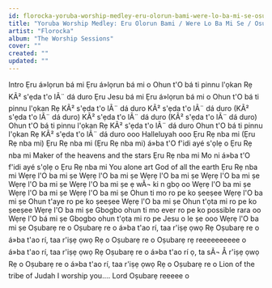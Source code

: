 ```yaml
---
id: florocka-yoruba-worship-medley-eru-olorun-bami-were-lo-ba-mi-se-osuba-re-re
title: "Yoruba Worship Medley: Eru Olorun Bami / Were Lo Ba Mi Se / Osuba Re Re"
artist: "Florocka"
album: "The Worship Sessions"
cover: ""
created: ""
updated: ""
---
```


Intro
Ẹru á»lọrun bá mi
Ẹru á»lọrun bá mi o
Ohun t'O bá ti pinnu l'ọkan Rẹ
KÃ² s'ẹda t'o lÃ¨ dá duro
Ẹru Jesu bá mi
Ẹru á»lọrun bá mi o
Ohun t'O bá ti pinnu l'ọkan Rẹ
KÃ² s'ẹda t'o lÃ¨ dá duro
KÃ² s'ẹda t'o lÃ¨ dá duro (KÃ² s'ẹda t'o lÃ¨ dá duro)
KÃ² s'ẹda t'o lÃ¨ dá duro (KÃ² s'ẹda t'o lÃ¨ dá duro)
Ohun t'O bá ti pinnu l'ọkan Rẹ
KÃ² s'ẹda t'o lÃ¨ dá duro
Ohun t'O bá ti pinnu l'ọkan Rẹ
KÃ² s'ẹda t'o lÃ¨ dá duro ooo
Halleluyah ooo
Ẹru Rẹ nba mi (Ẹru Rẹ nba mi)
Ẹru Rẹ nba mi (Ẹru Rẹ nba mi)
á»ba t'O f'idi ayé s'ọlẹ o
Ẹru Rẹ nba mi
Maker of the heavens and the stars
Ẹru Rẹ nba mi
Mo ni á»ba t'O f'idi ayé s'ọlẹ o
Ẹru Rẹ nba mi
You alone art God of all the earth
Ẹru Rẹ nba mi
Wẹrẹ l'O ba mi ṣe
Wẹrẹ l'O ba mi ṣe
Wẹrẹ l'O ba mi ṣe
Wẹrẹ l'O ba mi ṣe
Wẹrẹ l'O ba mi ṣe
Wẹrẹ l'O ba mi ṣe ẹ wÃ¬ ki n gbọ oo
Wẹrẹ l'O ba mi ṣe
Wẹrẹ l'O ba mi ṣe
Wẹrẹ l'O ba mi ṣe
Ohun ti mo ro pe ko ṣeeṣee
Wẹrẹ l'O ba mi ṣe
Ohun t'aye ro pe ko ṣeeṣee
Wẹrẹ l'O ba mi ṣe
Ohun t'ọta mi ro pe ko ṣeeṣee
Wẹrẹ l'O ba mi ṣe
Gbogbo ohun ti mo ever ro pe ko possible rara oo
Wẹrẹ l'O bá mi ṣe
Gbogbo ohun t'ọta mi ro pe Jesu o le ṣe ooo
Wẹrẹ l'O ba mi ṣe
Oṣubarẹ re o
Oṣubarẹ re o
á»ba t'ao rí, taa r'iṣẹ ọwọ Rẹ
Oṣubarẹ re o
á»ba t'ao rí, taa r'iṣẹ ọwọ Rẹ o
Oṣubarẹ re o
Oṣubarẹ rẹ reeeeeeeeee o
á»ba t'ao rí, taa r'iṣẹ ọwọ Rẹ
Oṣubarẹ re o
á»ba t'ao rí ọ, ta sÃ¬ Å r'iṣẹ ọwọ Rẹ o
Oṣubarẹ re o
á»ba t'ao rí, taa r'iṣẹ ọwọ Rẹ o
Oṣubarẹ re o
Lion of the tribe of Judah
I worship you.... Lord
Oṣubarẹ reeeee o